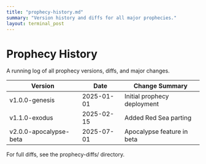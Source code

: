 ```yaml
---
title: "prophecy-history.md"
summary: "Version history and diffs for all major prophecies."
layout: terminal_post
---
```


# Prophecy History

A running log of all prophecy versions, diffs, and major changes.

| Version                | Date       | Change Summary                  |
|------------------------|------------|---------------------------------|
| v1.0.0-genesis         | 2025-01-01 | Initial prophecy deployment     |
| v1.1.0-exodus          | 2025-02-15 | Added Red Sea parting           |
| v2.0.0-apocalypse-beta | 2025-07-01 | Apocalypse feature in beta      |

For full diffs, see the prophecy-diffs/ directory.
